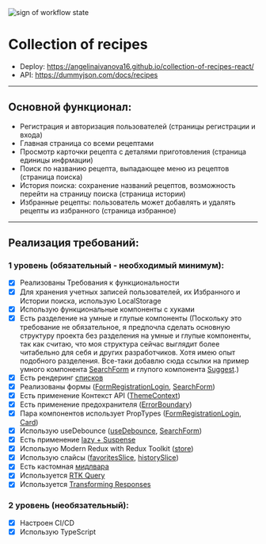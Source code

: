 <img src="https://github.com/angelinaivanova16/collection-of-recipes-react/actions/workflows/workflow.yml/badge.svg" alt="sign of workflow state">

# Collection of recipes

- Deploy: https://angelinaivanova16.github.io/collection-of-recipes-react/
- API: https://dummyjson.com/docs/recipes

---
## Основной функционал:
- Регистрация и авторизация пользователей (страницы регистрации и входа)
- Главная страница со всеми рецептами
- Просмотр карточки рецепта с деталями приготовления (страница единицы инфрмации)
- Поиск по названию рецепта, выпадающее меню из рецептов (страница поиска)
- История поиска: сохранение названий рецептов, возможность перейти на страницу поиска (страница истории)
- Избранные рецепты: пользователь может добавлять и удалять рецепты из избранного (страница избранное)
---
## Реализация требований:
### 1 уровень (обязательный - необходимый минимум):
- [x] Реализованы Требования к функциональности
- [x] Для хранения учетных записей пользователей, их Избранного и Истории поиска, использую LocalStorage
- [x] Использую функциональные компоненты c хуками
- [x] Есть разделение на умные и глупые компоненты (Поскольку это требование не обязательное, я предпочла сделать основную структуру проекта без разделения на умные и глупые компоненты, так как считаю, что моя структура сейчас выглядит более читабельно для себя и других разработчиков. Хотя имею опыт подобного разделения. Все-таки добавлю сюда ссылки на пример умного компонента [SearchForm](https://github.com/angelinaivanova16/collection-of-recipes-react/blob/main/src/componets/search/SearchForm.tsx) и глупого компонента  [Suggest](https://github.com/angelinaivanova16/collection-of-recipes-react/blob/main/src/componets/search/Suggest.tsx).)
- [x] Есть рендеринг [списков](https://github.com/angelinaivanova16/collection-of-recipes-react/blob/main/src/componets/cards/CardsList.tsx)
- [x] Реализованы формы ([FormRegistrationLogin](https://github.com/angelinaivanova16/collection-of-recipes-react/blob/main/src/componets/login/FormRegistrationLogin.jsx), [SearchForm](https://github.com/angelinaivanova16/collection-of-recipes-react/blob/main/src/componets/search/SearchForm.tsx))
- [x] Есть применение Контекст API ([ThemeContext](https://github.com/angelinaivanova16/collection-of-recipes-react/blob/main/src/context/ThemeContext.tsx))
- [x] Есть применение предохранителя ([ErrorBoundary](https://github.com/angelinaivanova16/collection-of-recipes-react/blob/main/src/componets/common/errorBoundary.jsx))
- [x] Пара компонентов использует PropTypes ([FormRegistrationLogin](https://github.com/angelinaivanova16/collection-of-recipes-react/blob/main/src/componets/login/FormRegistrationLogin.jsx), [Card](https://github.com/angelinaivanova16/collection-of-recipes-react/blob/main/src/componets/cards/Card.tsx))
- [x] Использую useDebounce ([useDebounce](https://github.com/angelinaivanova16/collection-of-recipes-react/blob/main/src/hooks/hooks.ts), [SearchForm](https://github.com/angelinaivanova16/collection-of-recipes-react/blob/main/src/componets/search/SearchForm.tsx))
- [x] Есть применение [lazy + Suspense](https://github.com/angelinaivanova16/collection-of-recipes-react/blob/main/src/App.tsx)
- [x] Использую Modern Redux with Redux Toolkit ([store](https://github.com/angelinaivanova16/collection-of-recipes-react/blob/main/src/redux/store.ts))
- [x] Использую слайсы ([favoritesSlice](https://github.com/angelinaivanova16/collection-of-recipes-react/blob/main/src/redux/favorites-reducer.ts), [historySlice](https://github.com/angelinaivanova16/collection-of-recipes-react/blob/main/src/redux/history-reducer.ts))
- [x] Есть кастомная [мидлвара](https://github.com/angelinaivanova16/collection-of-recipes-react/blob/main/src/redux/middleware.js)
- [x] Используется [RTK Query](https://github.com/angelinaivanova16/collection-of-recipes-react/blob/main/src/api/recipesApi.ts)
- [x] Используется [Transforming Responses](https://github.com/angelinaivanova16/collection-of-recipes-react/blob/main/src/api/recipesApi.ts)

### 2 уровень (необязательный):
- [x] Настроен CI/CD
- [x] Использую TypeScript
